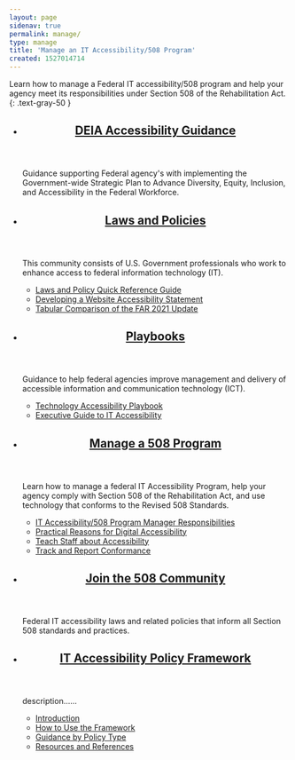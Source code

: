 ```yaml
---
layout: page
sidenav: true
permalink: manage/
type: manage
title: 'Manage an IT Accessibility/508 Program'
created: 1527014714
---
```


Learn how to manage a Federal IT accessibility/508 program and help your agency meet its responsibilities under Section 508 of the Rehabilitation Act.
{: .text-gray-50 }

<section class="usa-section">
<ul class="usa-card-group">
  <li class="tablet:grid-col-6 usa-card">
    <div class="usa-card__container radius-md">
      <header class="usa-card__header">
        <h2 class="usa-card__heading font-family-sans"><a href="{{site.baseurl}}/manage/deia-guidance/">DEIA Accessibility Guidance</a></h2>
      </header>
      <div class="usa-card__body">
        <p>Guidance supporting Federal agency's with implementing the Government-wide Strategic Plan to Advance Diversity, Equity, Inclusion, and Accessibility in the Federal Workforce.</p>
      </div>
    </div>
  </li>
  <li class="tablet:grid-col-6 usa-card">
    <div class="usa-card__container radius-md">
      <header class="usa-card__header">
        <h2 class="usa-card__heading font-family-sans"><a href="{{site.baseurl}}/manage/laws-and-policies/">Laws and Policies</a></h2>
      </header>
      <div class="usa-card__body">
        <p>This community consists of U.S. Government professionals who work to enhance access to federal information technology (IT).</p>
        <ul class="add-list-reset">
          <li><a href="{{site.baseurl}}/manage/laws-and-policies/quick-reference-guide/">Laws and Policy Quick Reference Guide</a></li>
          <li><a href="{{site.baseurl}}/manage/laws-and-policies/website-accessibility-statement/">Developing a Website Accessibility Statement</a></li>
          <li><a href="{{site.baseurl}}/manage/laws-and-policies/far-update-comparison/">Tabular Comparison of the FAR 2021 Update</a></li>
        </ul>
      </div>
    </div>
  </li>
</ul>

<ul class="usa-card-group">
  <li class="tablet:grid-col-6 usa-card">
    <div class="usa-card__container radius-md">
      <header class="usa-card__header">
        <h2 class="usa-card__heading font-family-sans"><a href="{{site.baseurl}}/tools/playbooks/">Playbooks</a></h2>
      </header>
      <div class="usa-card__body">
        <p>Guidance to help federal agencies improve management and delivery of accessible information and communication technology (ICT).</p>
        <ul class="add-list-reset">
          <li><a href="{{site.baseurl}}/tools/playbooks/technology-accessibility-playbook-intro/">Technology Accessibility Playbook</a></li>
          <li><a href="{{site.baseurl}}/tools/playbooks/exec-guide-accessibility/">Executive Guide to IT Accessibility</a></li>
        </ul>
      </div>
    </div>
  </li>
  <li class="tablet:grid-col-6 usa-card">
    <div class="usa-card__container radius-md">
      <header class="usa-card__header">
        <h2 class="usa-card__heading font-family-sans"><a href="{{site.baseurl}}/manage/program-management/">Manage a 508 Program</a></h2>
      </header>
      <div class="usa-card__body">
        <p>Learn how to manage a federal IT Accessibility Program, help your agency comply with Section 508 of the Rehabilitation Act, and use technology that conforms to the Revised 508 Standards.</p>
        <ul class="add-list-reset">
          <li><a href="{{site.baseurl}}/manage/program-manager-responsibilities/">IT Accessibility/508 Program Manager Responsibilities</a></li>
          <li><a href="{{site.baseurl}}/manage/benefits-of-accessibility/">Practical Reasons for Digital Accessibility</a></li>          
          <li><a href="{{site.baseurl}}/manage/teach-staff-about-accessibility/">Teach Staff about Accessibility</a></li>
          <li><a href="{{site.baseurl}}/manage/track-report-conformance/">Track and Report Conformance</a></li>
        </ul>
      </div>
    </div>
  </li>
  
</ul>

<ul class="usa-card-group">
  <li class="tablet:grid-col-6 usa-card">
    <div class="usa-card__container radius-md">
      <header class="usa-card__header">
        <h2 class="usa-card__heading font-family-sans"><a href="{{site.baseurl}}/manage/join-the-508-community/">Join the 508 Community</a></h2>
      </header>
      <div class="usa-card__body">
        <p>Federal IT accessibility laws and related policies that inform all Section 508 standards and practices.</p>
      </div>
    </div>
  </li>

  <li class="tablet:grid-col-6 usa-card">
    <div class="usa-card__container radius-md">
      <header class="usa-card__header">
        <h2 class="usa-card__heading font-family-sans"><a href="{{site.baseurl}}/manage/introduction/">
        IT Accessibility Policy Framework</a></h2>
      </header>
      <div class="usa-card__body">
        <p>description......</p>
        <ul class="add-list-reset">
          <li><a href="{{site.baseurl}}/manage/introduction/">Introduction</a></li>
          <li><a href="{{site.baseurl}}/manage/how-to-use-the-framework/how-to-identify-policies/">How to Use the Framework</a></li>          
          <li><a href="{{site.baseurl}}/manage/guidance-by-policy-type/approach/">Guidance by Policy Type</a></li>
          <li><a href="{{site.baseurl}}/manage/resources-and-references/policy-review-template/">Resources and References</a></li>
        </ul>
      </div>
    </div>
  </li>
</ul>
</section>